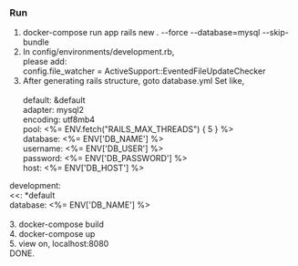 ### Run<br/>
1. docker-compose run app rails new . --force --database=mysql --skip-bundle
2. In config/environments/development.rb,<br/>
   please add: <br/> config.file_watcher = ActiveSupport::EventedFileUpdateChecker
3. After generating rails structure, goto database.yml
Set like, <br/> <br/>
default: &default <br/>
  adapter: mysql2 <br/>
  encoding: utf8mb4 <br/>
  pool: <%= ENV.fetch("RAILS_MAX_THREADS") { 5 } %> <br/>
  database: <%= ENV['DB_NAME'] %> <br/>
  username: <%= ENV['DB_USER'] %> <br/>
  password: <%= ENV['DB_PASSWORD'] %> <br/>
  host: <%= ENV['DB_HOST'] %> <br/>

  development: <br/>
    <<: *default <br/>
    database: <%= ENV['DB_NAME'] %> <br/>
<br/>
3. docker-compose build <br>
4. docker-compose up <br/>
5. view on, localhost:8080 <br/>
DONE.
    
           
